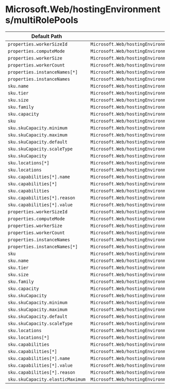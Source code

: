 # Microsoft.Web/hostingEnvironments/multiRolePools

| Default Path | Alias |
|---|---|
| `properties.workerSizeId` | `Microsoft.Web/hostingEnvironments/multiRolePools/default.workerSizeId` |
| `properties.computeMode` | `Microsoft.Web/hostingEnvironments/multiRolePools/default.computeMode` |
| `properties.workerSize` | `Microsoft.Web/hostingEnvironments/multiRolePools/default.workerSize` |
| `properties.workerCount` | `Microsoft.Web/hostingEnvironments/multiRolePools/default.workerCount` |
| `properties.instanceNames[*]` | `Microsoft.Web/hostingEnvironments/multiRolePools/default.instanceNames[*]` |
| `properties.instanceNames` | `Microsoft.Web/hostingEnvironments/multiRolePools/default.instanceNames` |
| `sku.name` | `Microsoft.Web/hostingEnvironments/multiRolePools/default.sku.name` |
| `sku.tier` | `Microsoft.Web/hostingEnvironments/multiRolePools/default.sku.tier` |
| `sku.size` | `Microsoft.Web/hostingEnvironments/multiRolePools/default.sku.size` |
| `sku.family` | `Microsoft.Web/hostingEnvironments/multiRolePools/default.sku.family` |
| `sku.capacity` | `Microsoft.Web/hostingEnvironments/multiRolePools/default.sku.capacity` |
| `sku` | `Microsoft.Web/hostingEnvironments/multiRolePools/default.sku` |
| `sku.skuCapacity.minimum` | `Microsoft.Web/hostingEnvironments/multiRolePools/default.sku.skuCapacity.minimum` |
| `sku.skuCapacity.maximum` | `Microsoft.Web/hostingEnvironments/multiRolePools/default.sku.skuCapacity.maximum` |
| `sku.skuCapacity.default` | `Microsoft.Web/hostingEnvironments/multiRolePools/default.sku.skuCapacity.default` |
| `sku.skuCapacity.scaleType` | `Microsoft.Web/hostingEnvironments/multiRolePools/default.sku.skuCapacity.scaleType` |
| `sku.skuCapacity` | `Microsoft.Web/hostingEnvironments/multiRolePools/default.sku.skuCapacity` |
| `sku.locations[*]` | `Microsoft.Web/hostingEnvironments/multiRolePools/default.sku.locations[*]` |
| `sku.locations` | `Microsoft.Web/hostingEnvironments/multiRolePools/default.sku.locations` |
| `sku.capabilities[*].name` | `Microsoft.Web/hostingEnvironments/multiRolePools/default.sku.capabilities[*].name` |
| `sku.capabilities[*]` | `Microsoft.Web/hostingEnvironments/multiRolePools/default.sku.capabilities[*]` |
| `sku.capabilities` | `Microsoft.Web/hostingEnvironments/multiRolePools/default.sku.capabilities` |
| `sku.capabilities[*].reason` | `Microsoft.Web/hostingEnvironments/multiRolePools/default.sku.capabilities[*].reason` |
| `sku.capabilities[*].value` | `Microsoft.Web/hostingEnvironments/multiRolePools/default.sku.capabilities[*].value` |
| `properties.workerSizeId` | `Microsoft.Web/hostingEnvironments/multiRolePools/workerSizeId` |
| `properties.computeMode` | `Microsoft.Web/hostingEnvironments/multiRolePools/computeMode` |
| `properties.workerSize` | `Microsoft.Web/hostingEnvironments/multiRolePools/workerSize` |
| `properties.workerCount` | `Microsoft.Web/hostingEnvironments/multiRolePools/workerCount` |
| `properties.instanceNames` | `Microsoft.Web/hostingEnvironments/multiRolePools/instanceNames` |
| `properties.instanceNames[*]` | `Microsoft.Web/hostingEnvironments/multiRolePools/instanceNames[*]` |
| `sku` | `Microsoft.Web/hostingEnvironments/multiRolePools/sku` |
| `sku.name` | `Microsoft.Web/hostingEnvironments/multiRolePools/sku.name` |
| `sku.tier` | `Microsoft.Web/hostingEnvironments/multiRolePools/sku.tier` |
| `sku.size` | `Microsoft.Web/hostingEnvironments/multiRolePools/sku.size` |
| `sku.family` | `Microsoft.Web/hostingEnvironments/multiRolePools/sku.family` |
| `sku.capacity` | `Microsoft.Web/hostingEnvironments/multiRolePools/sku.capacity` |
| `sku.skuCapacity` | `Microsoft.Web/hostingEnvironments/multiRolePools/sku.skuCapacity` |
| `sku.skuCapacity.minimum` | `Microsoft.Web/hostingEnvironments/multiRolePools/sku.skuCapacity.minimum` |
| `sku.skuCapacity.maximum` | `Microsoft.Web/hostingEnvironments/multiRolePools/sku.skuCapacity.maximum` |
| `sku.skuCapacity.default` | `Microsoft.Web/hostingEnvironments/multiRolePools/sku.skuCapacity.default` |
| `sku.skuCapacity.scaleType` | `Microsoft.Web/hostingEnvironments/multiRolePools/sku.skuCapacity.scaleType` |
| `sku.locations` | `Microsoft.Web/hostingEnvironments/multiRolePools/sku.locations` |
| `sku.locations[*]` | `Microsoft.Web/hostingEnvironments/multiRolePools/sku.locations[*]` |
| `sku.capabilities` | `Microsoft.Web/hostingEnvironments/multiRolePools/sku.capabilities` |
| `sku.capabilities[*]` | `Microsoft.Web/hostingEnvironments/multiRolePools/sku.capabilities[*]` |
| `sku.capabilities[*].name` | `Microsoft.Web/hostingEnvironments/multiRolePools/sku.capabilities[*].name` |
| `sku.capabilities[*].value` | `Microsoft.Web/hostingEnvironments/multiRolePools/sku.capabilities[*].value` |
| `sku.capabilities[*].reason` | `Microsoft.Web/hostingEnvironments/multiRolePools/sku.capabilities[*].reason` |
| `sku.skuCapacity.elasticMaximum` | `Microsoft.Web/hostingEnvironments/multiRolePools/sku.skuCapacity.elasticMaximum` |

